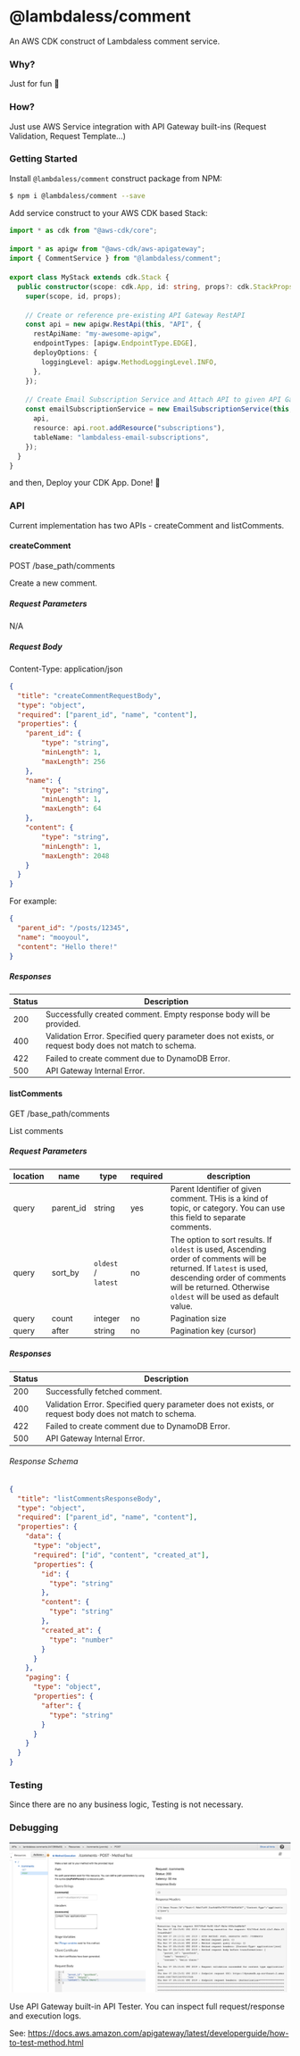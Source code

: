 # @lambdaless/comment

An AWS CDK construct of Lambdaless comment service.

### Why?

Just for fun 🥳 

### How?

Just use AWS Service integration with API Gateway built-ins (Request Validation, Request Template...)

### Getting Started

Install `@lambdaless/comment` construct package from NPM:

```bash
$ npm i @lambdaless/comment --save
```

Add service construct to your AWS CDK based Stack:

```typescript
import * as cdk from "@aws-cdk/core";

import * as apigw from "@aws-cdk/aws-apigateway";
import { CommentService } from "@lambdaless/comment";

export class MyStack extends cdk.Stack {
  public constructor(scope: cdk.App, id: string, props?: cdk.StackProps) {
    super(scope, id, props);

    // Create or reference pre-existing API Gateway RestAPI
    const api = new apigw.RestApi(this, "API", {
      restApiName: "my-awesome-apigw",
      endpointTypes: [apigw.EndpointType.EDGE],
      deployOptions: {
        loggingLevel: apigw.MethodLoggingLevel.INFO,
      },
    });

    // Create Email Subscription Service and Attach API to given API Gateway RestAPI target
    const emailSubscriptionService = new EmailSubscriptionService(this, "EmailSubscriptionService", {
      api,
      resource: api.root.addResource("subscriptions"),
      tableName: "lambdaless-email-subscriptions",
    });
  }
}
```

and then, Deploy your CDK App. Done! 🎉


### API

Current implementation has two APIs - createComment and listComments.

#### createComment

POST /base_path/comments

Create a new comment.

##### Request Parameters

N/A

##### Request Body

Content-Type: application/json

```json
{
  "title": "createCommentRequestBody",
  "type": "object",
  "required": ["parent_id", "name", "content"],
  "properties": {
    "parent_id": {
        "type": "string",
        "minLength": 1,
        "maxLength": 256
    },
    "name": {
        "type": "string",
        "minLength": 1,
        "maxLength": 64
    },
    "content": {
        "type": "string",
        "minLength": 1,
        "maxLength": 2048
    }
  }
}
```

For example:

```json
{
  "parent_id": "/posts/12345",
  "name": "mooyoul",
  "content": "Hello there!"
}
```


##### Responses

| Status | Description |
| ------ | ----------- |
| 200 | Successfully created comment. Empty response body will be provided. |
| 400 | Validation Error. Specified query parameter does not exists, or request body does not match to schema. |
| 422 | Failed to create comment due to DynamoDB Error. |
| 500 | API Gateway Internal Error. 


#### listComments

GET /base_path/comments

List comments


##### Request Parameters

| location | name | type | required | description |
| -------- | ---- | ---- | -------- | ----------- |
| query | parent_id | string | yes | Parent Identifier of given comment. THis is a kind of topic, or category. You can use this field to separate comments. |
| query | sort_by | `oldest` / `latest` | no | The option to sort results. If `oldest` is used, Ascending order of comments will be returned. If `latest` is used, descending order of comments will be returned. Otherwise `oldest` will be used as default value. |
| query | count | integer | no | Pagination size |
| query | after | string | no | Pagination key (cursor) |     
 

##### Responses

| Status | Description |
| ------ | ----------- |
| 200 | Successfully fetched comment. |
| 400 | Validation Error. Specified query parameter does not exists, or request body does not match to schema. |
| 422 | Failed to create comment due to DynamoDB Error. |
| 500 | API Gateway Internal Error. 


###### Response Schema

```json
{
  "title": "listCommentsResponseBody",
  "type": "object",
  "required": ["parent_id", "name", "content"],
  "properties": {
    "data": {
      "type": "object",
      "required": ["id", "content", "created_at"],
      "properties": {
        "id": {
          "type": "string"
        },
        "content": {
          "type": "string"
        },
        "created_at": {
          "type": "number"
        }
      }
    },
    "paging": {
      "type": "object",
      "properties": {
        "after": {
          "type": "string"
        }
      }
    }
  }
}
```

### Testing

Since there are no any business logic, Testing is not necessary.


### Debugging

![tester](./assets/tester.png)

Use API Gateway built-in API Tester. You can inspect full request/response and execution logs.

See: https://docs.aws.amazon.com/apigateway/latest/developerguide/how-to-test-method.html

